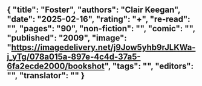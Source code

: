 {
 "title": "Foster",
 "authors": "Clair Keegan",
 "date": "2025-02-16",
 "rating": "+",
 "re-read": "",
 "pages": "90",
 "non-fiction": "",
 "comic": "",
 "published": "2009",
 "image": "https://imagedelivery.net/j9Jow5yhb9rJLKWa-j_yTg/078a015a-897e-4c4d-37a5-6fa2ecde2000/bookshot",
 "tags": "",
 "editors": "",
 "translator": ""
}
---

